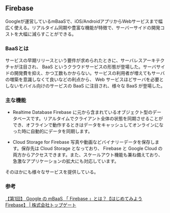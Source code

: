 ## Firebase
Googleが運営しているmBaaSで、iOS/AndroidアプリからWebサービスまで幅広く使える。リアルタイム同期や豊富な機能が特徴で、サーバーサイドの開発コストを大幅に減らすことができる。

### BaaSとは  
サービスの早期リリースという要件が求められたときに、サーバレスアーキテクチャが注目され、 BaaS というクラウドサービスの形態が登場した。サーバサイドの開発費を抑え、かつ工数もかからない。サービスの利用者が増えてもサーバの増築を意識しなくて良いなどの利点から、 Web サービスほどサーバを必要としないモバイル向けのサービスの BaaS に注目され、様々な BaaS が登場した。

### 主な機能
- Realtime Database
Firebase に元から含まれているオブジェクト型のデータベースです。リアルタイムでクライアント全体の状態を同期させることができ、オフラインで動作するときはデータをキャッシュしてオンラインになった時に自動的にデータを同期します。

- Cloud Storage for Firebase
写真や動画などバイナリーデータを保存します。保存先は Cloud Storage となっており、 Firebase と Google Cloud の両方からアクセスできます。また、スケールアウト機能も兼ね備えており、急激なアプリケーションの拡大にも対応しています。

そのほかにも様々なサービスを提供している。

### 参考
[【第1回】 Google の mBaaS 「 Firebase 」とは？【はじめてみよう Firebase】 \| 株式会社トップゲート](https://www.topgate.co.jp/firebase01-what-is-firebase)